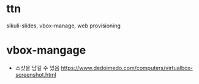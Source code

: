 # ttn
sikuli-slides, vbox-manage, web provisioning


# vbox-mangage
- 스샷을 남길 수 있음 https://www.dedoimedo.com/computers/virtualbox-screenshot.html
